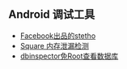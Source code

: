 Android 调试工具
---

* [Facebook出品的stetho](http://facebook.github.io/stetho/)
* [Square 内存泄漏检测](https://github.com/square/leakcanary)
* [dbinspector免Root查看数据库](https://github.com/infinum/android_dbinspector)
